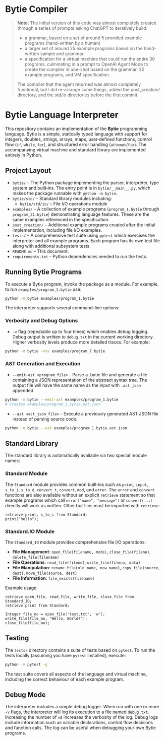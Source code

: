 # Bytie Compiler

> **Note**: The initial version of this code was almost completely created through a series of prompts asking ChatGPT to iteratively build:
> -  a grammar, based on a set of around 5 provided example programs (hand-written by a human)
> - a larger set of around 25 example programs based on the hand-written sample and grammar
> - a specification for a virtual machine that could run the entire 30 programs.
> culminating in a prompt to OpenAI Agent Mode to create the compiler in one-shot based on the grammar, 30 example programs, and VM specification.
>
> The compiler that the agent returned was almost completely functional, but I did re-arrange some things, added the post_creation/ directory, and the std/io directories before the first commit.

# Bytie Language Interpreter

This repository contains an implementation of the **Bytie** programming
language.  Bytie is a simple, statically typed language with support
for integers, doubles, strings, arrays, maps, user‑defined functions,
control flow (`if`, `while`, `for`), and structured error handling
(`attempt`/`fix`).  The accompanying virtual machine and standard
library are implemented entirely in Python.

## Project Layout

- `bytie/` – The Python package implementing the parser, interpreter,
  type system and built‑ins.  The entry point is in
  `bytie/__main__.py`, which makes the package runnable with
  `python -m bytie`.
- `bytie/std/` – Standard library modules including:
  - `bytie/std/io/` – File I/O operations module
- `examples/` – A collection of example programs (`program_1.bytie`
  through `program_31.bytie`) demonstrating language features.  These
  are the same examples referenced in the specification.
- `post_creation/` – Additional example programs created after the initial
  implementation, including file I/O examples.
- `tests/` – A comprehensive test suite using `pytest` which
  exercises the interpreter and all example programs.  Each program
  has its own test file along with additional subsystem tests.
- `README.md` – This document.
- `requirements.txt` – Python dependencies needed to run the tests.

## Running Bytie Programs

To execute a Bytie program, invoke the package as a module.  For
example, to run `examples/program_1.bytie` use:

```sh
python -m bytie examples/program_1.bytie
```

The interpreter supports several command-line options:

### Verbosity and Debug Options
- `-v` flag (repeatable up to four times) which enables debug logging.  Debug output is written
to `debug.txt` in the current working directory.  Higher verbosity
levels produce more detailed traces.  For example:

```sh
python -m bytie -vvv examples/program_7.bytie
```

### AST Generation and Execution
- `--emit-ast <program_file>` - Parse a .bytie file and generate a file containing a JSON representation of the abstract syntax tree. The output file will have the same name as the input with `.ast.json` appended.

```sh
python -m bytie --emit-ast examples/program_1.bytie
# Creates examples/program_1.bytie.ast.json
```

- `--ast <ast_json_file>` - Execute a previously generated AST JSON file instead of parsing source code.
```sh
python -m bytie --ast examples/program_1.bytie.ast.json
```

## Standard Library

The standard library is automatically available via two special module names:

### Standard Module
The `Standard` module provides common built‑ins such as `print`, `input`,
`s_to_i`, `s_to_d`, `convert_t`, `convert`, `mod`, and `error`.  The `error` 
and `convert` functions are also available without an explicit `retrieve` statement 
so that example programs which call `error("name", "message")` or `convert(...)` 
directly will work as written.  Other built‑ins must be imported with `retrieve`:

```byt
retrieve print, s_to_i from Standard;
print("hello");
```

### Standard.IO Module
The `Standard_IO` module provides comprehensive file I/O operations:

- **File Management**: `open_file(filename, mode)`, `close_file(fileno)`, `delete_file(filename)`
- **File Operations**: `read_file(fileno)`, `write_file(fileno, data)`
- **File Manipulation**: `rename_file(old_name, new_name)`, `copy_file(source, dest)`, `move_file(source, dest)`
- **File Information**: `file_exists(filename)`

Example usage:
```byt
retrieve open_file, read_file, write_file, close_file from Standard_IO;
retrieve print from Standard;

Integer file_no = open_file('test.txt', 'w');
write_file(file_no, "Hello, World!");
close_file(file_no);
```

## Testing

The `tests/` directory contains a suite of tests based on
`pytest`.  To run the tests locally (assuming you have `pytest`
installed), execute:

```sh
python -m pytest -q
```

The test suite covers all aspects of the language and virtual
machine, including the correct behaviour of each example program.

## Debug Mode

The interpreter includes a simple debug logger.  When run with one or
more `-v` flags, the interpreter will log its execution to a file
named `debug.txt`.  Increasing the number of `v`s increases the
verbosity of the log.  Debug logs include information such as
variable declarations, control flow decisions and function calls.  The
log can be useful when debugging your own Bytie programs.
